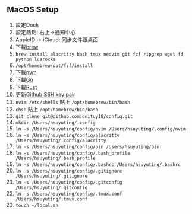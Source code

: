 ## MacOS Setup

1. 設定Dock
1. 設定熱點: 右上->通知中心
1. AppleID -> iCloud: 同步文件跟桌面
1. 下載[brew](https://brew.sh/)
1. `brew install alacritty bash tmux neovim git fzf ripgrep wget fd python luarocks`
1. `/opt/homebrew/opt/fzf/install`
1. 下載[nvm](https://github.com/nvm-sh/nvm)
1. 下載[Go](https://go.dev/dl/)
1. 下載[Rust](https://www.rust-lang.org/zh-TW/learn/get-started)
1. [更新Github SSH key pair](https://docs.github.com/en/authentication/connecting-to-github-with-ssh/generating-a-new-ssh-key-and-adding-it-to-the-ssh-agent)
1. `nvim /etc/shells` 貼上 `/opt/homebrew/bin/bash`
1. `chsh` 貼上 `/opt/homebrew/bin/bash`
1. `git clone git@github.com:gnituy18/config.git`
1. `mkdir /Users/hsuyuting/.config`
1. `ln -s /Users/hsuyuting/config/nvim /Users/hsuyuting/.config/nvim`
1. `ln -s /Users/hsuyuting/config/alacritty /Users/hsuyuting/.config/alacritty`
1. `ln -s /Users/hsuyuting/config/bin /Users/hsuyuting/bin`
1. `ln -s /Users/hsuyuting/config/.bash_profile /Users/hsuyuting/.bash_profile`
1. `ln -s /Users/hsuyuting/config/.bashrc /Users/hsuyuting/.bashrc`
1. `ln -s /Users/hsuyuting/config/.gitignore /Users/hsuyuting/.gitignore`
1. `ln -s /Users/hsuyuting/config/.gitconfig /Users/hsuyuting/.gitconfig`
1. `ln -s /Users/hsuyuting/config/.tmux.conf /Users/hsuyuting/.tmux.conf`
1. `touch ~/local.sh`
